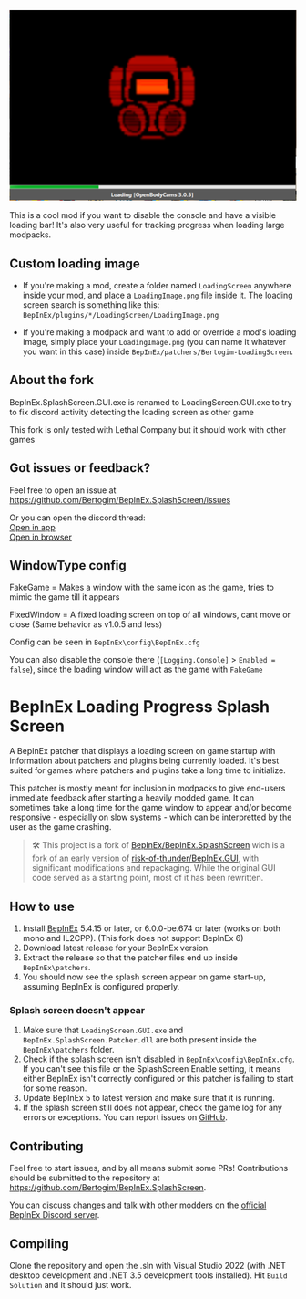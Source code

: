 ![Loading preview](https://raw.githubusercontent.com/Bertogim/BepInEx.SplashScreen/refs/heads/main/example.png)

This is a cool mod if you want to disable the console and have a visible loading bar! It's also very useful for tracking progress when loading large modpacks.

## Custom loading image
- If you're making a mod, create a folder named `LoadingScreen` anywhere inside your mod, and place a `LoadingImage.png` file inside it.
The loading screen search is something like this: `BepInEx/plugins/*/LoadingScreen/LoadingImage.png`

- If you're making a modpack and want to add or override a mod's loading image, simply place your `LoadingImage.png` (you can name it whatever you want in this case) inside `BepInEx/patchers/Bertogim-LoadingScreen`.

## About the fork
BepInEx.SplashScreen.GUI.exe is renamed to LoadingScreen.GUI.exe to try to fix discord activity detecting the loading screen as other game

This fork is only tested with Lethal Company but it should work with other games

## Got issues or feedback?
Feel free to open an issue at https://github.com/Bertogim/BepInEx.SplashScreen/issues

Or you can open the discord thread: <br>
[Open in app](discord://discordapp.com/channels/1168655651455639582/1364323192423977002) <br>
[Open in browser](https://discordapp.com/channels/1168655651455639582/1364323192423977002)

## WindowType config
FakeGame = Makes a window with the same icon as the game, tries to mimic the game till it appears 

FixedWindow = A fixed loading screen on top of all windows, cant move or close (Same behavior as v1.0.5 and less)

Config can be seen in `BepInEx\config\BepInEx.cfg`

You can also disable the console there (`[Logging.Console]` >
`Enabled = false`), since the loading window will act as the game with `FakeGame`


# BepInEx Loading Progress Splash Screen
A BepInEx patcher that displays a loading screen on game startup with information about patchers and plugins being currently loaded. It's best suited for games where patchers and plugins take a long time to initialize.

This patcher is mostly meant for inclusion in modpacks to give end-users immediate feedback after starting a heavily modded game. It can sometimes take a long time for the game window to appear and/or become responsive - especially on slow systems - which can be interpretted by the user as the game crashing.

> 🛠️ This project is a fork of [BepInEx/BepInEx.SplashScreen](https://github.com/BepInEx/BepInEx.SplashScreen) wich is a fork of an early version of [risk-of-thunder/BepInEx.GUI](https://github.com/risk-of-thunder/BepInEx.GUI), with significant modifications and repackaging. While the original GUI code served as a starting point, most of it has been rewritten.

## How to use
1. Install [BepInEx](https://github.com/BepInEx/BepInEx) 5.4.15 or later, or 6.0.0-be.674 or later (works on both mono and IL2CPP). (This fork does not support BepInEx 6)
2. Download latest release for your BepInEx version.
3. Extract the release so that the patcher files end up inside `BepInEx\patchers`.
4. You should now see the splash screen appear on game start-up, assuming BepInEx is configured properly.

### Splash screen doesn't appear
1. Make sure that `LoadingScreen.GUI.exe` and `BepInEx.SplashScreen.Patcher.dll` are both present inside the `BepInEx\patchers` folder.
2. Check if the splash screen isn't disabled in `BepInEx\config\BepInEx.cfg`. If you can't see this file or the SplashScreen Enable setting, it means either BepInEx isn't correctly configured or this patcher is failing to start for some reason.
3. Update BepInEx 5 to latest version and make sure that it is running.
4. If the splash screen still does not appear, check the game log for any errors or exceptions. You can report issues on [GitHub](https://github.com/Bertogim/BepInEx.SplashScreen/issues).

## Contributing
Feel free to start issues, and by all means submit some PRs! Contributions should be submitted to the repository at https://github.com/Bertogim/BepInEx.SplashScreen.

You can discuss changes and talk with other modders on the [official BepInEx Discord server](https://discord.gg/MpFEDAg).

## Compiling
Clone the repository and open the .sln with Visual Studio 2022 (with .NET desktop development and .NET 3.5 development tools installed). Hit `Build Solution` and it should just work.